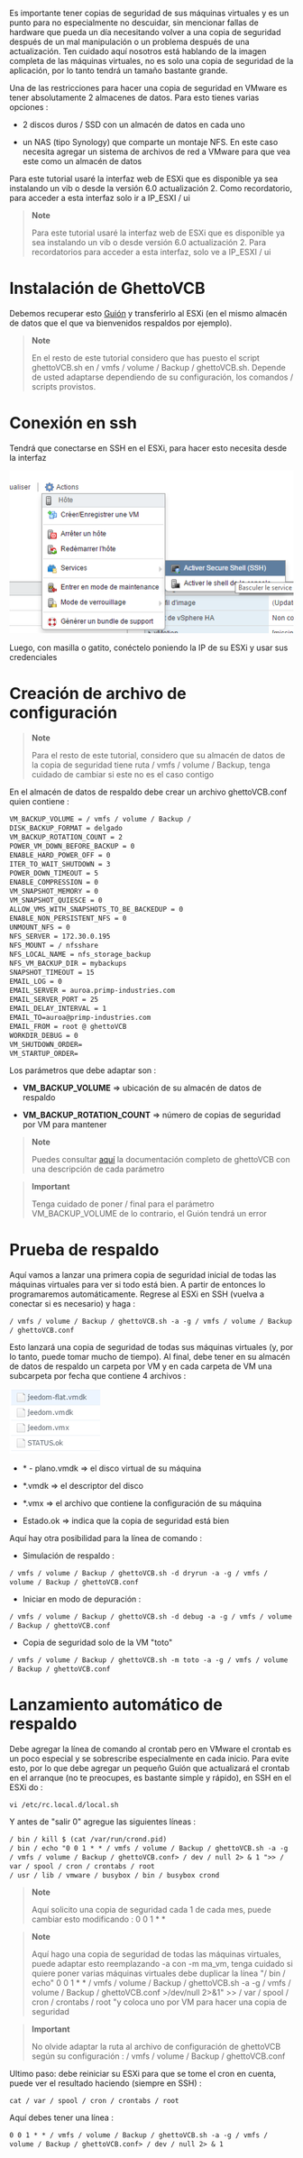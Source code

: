 Es importante tener copias de seguridad de sus máquinas virtuales y es un punto para no
especialmente no descuidar, sin mencionar fallas de hardware que pueda
un día necesitando volver a una copia de seguridad después de un mal
manipulación o un problema después de una actualización. Ten cuidado aquí nosotros
está hablando de la imagen completa de las máquinas virtuales, no es solo una copia de seguridad de la aplicación,
por lo tanto tendrá un tamaño bastante grande.

Una de las restricciones para hacer una copia de seguridad en VMware es tener
absolutamente 2 almacenes de datos. Para esto tienes varias opciones :

-   2 discos duros / SSD con un almacén de datos en cada uno

-   un NAS (tipo Synology) que comparte un montaje NFS. En este caso
    necesita agregar un sistema de archivos de red a VMware para que vea
    este como un almacén de datos

Para este tutorial usaré la interfaz web de ESXi que es
disponible ya sea instalando un vib o desde la versión
6.0 actualización 2. Como recordatorio, para acceder a esta interfaz solo
ir a IP\_ESXI / ui

> **Note**
>
> Para este tutorial usaré la interfaz web de ESXi que es
> disponible ya sea instalando un vib o desde
> versión 6.0 actualización 2. Para recordatorios para acceder a esta interfaz,
> solo ve a IP\_ESXI / ui

Instalación de GhettoVCB 
=========================

Debemos recuperar esto
[Guión](https://raw.githubusercontent.com/lamw/ghettoVCB/master/ghettoVCB.sh)
y transferirlo al ESXi (en el mismo almacén de datos que el que va
bienvenidos respaldos por ejemplo).

> **Note**
>
> En el resto de este tutorial considero que has puesto el script
> ghettoVCB.sh en / vmfs / volume / Backup / ghettoVCB.sh. Depende de usted adaptarse
> dependiendo de su configuración, los comandos / scripts provistos.

Conexión en ssh 
================

Tendrá que conectarse en SSH en el ESXi, para hacer esto necesita
desde la interfaz

![vmware.backup](images/vmware.backup.PNG)

Luego, con masilla o gatito, conéctelo poniendo la IP de
su ESXi y usar sus credenciales

Creación de archivo de configuración 
====================================

> **Note**
>
> Para el resto de este tutorial, considero que su almacén de datos de
> la copia de seguridad tiene ruta / vmfs / volume / Backup, tenga cuidado de cambiar si
> este no es el caso contigo

En el almacén de datos de respaldo debe crear un archivo ghettoVCB.conf quien
contiene :

    VM_BACKUP_VOLUME = / vmfs / volume / Backup /
    DISK_BACKUP_FORMAT = delgado
    VM_BACKUP_ROTATION_COUNT = 2
    POWER_VM_DOWN_BEFORE_BACKUP = 0
    ENABLE_HARD_POWER_OFF = 0
    ITER_TO_WAIT_SHUTDOWN = 3
    POWER_DOWN_TIMEOUT = 5
    ENABLE_COMPRESSION = 0
    VM_SNAPSHOT_MEMORY = 0
    VM_SNAPSHOT_QUIESCE = 0
    ALLOW_VMS_WITH_SNAPSHOTS_TO_BE_BACKEDUP = 0
    ENABLE_NON_PERSISTENT_NFS = 0
    UNMOUNT_NFS = 0
    NFS_SERVER = 172.30.0.195
    NFS_MOUNT = / nfsshare
    NFS_LOCAL_NAME = nfs_storage_backup
    NFS_VM_BACKUP_DIR = mybackups
    SNAPSHOT_TIMEOUT = 15
    EMAIL_LOG = 0
    EMAIL_SERVER = auroa.primp-industries.com
    EMAIL_SERVER_PORT = 25
    EMAIL_DELAY_INTERVAL = 1
    EMAIL_TO=auroa@primp-industries.com
    EMAIL_FROM = root @ ghettoVCB
    WORKDIR_DEBUG = 0
    VM_SHUTDOWN_ORDER=
    VM_STARTUP_ORDER=

Los parámetros que debe adaptar son :

-   **VM\_BACKUP\_VOLUME** ⇒ ubicación de su almacén de datos de respaldo

-   **VM\_BACKUP\_ROTATION\_COUNT** ⇒ número de copias de seguridad por VM para mantener

> **Note**
>
> Puedes consultar
> [aquí](https://communities.vmware.com/docs/DOC-8760) la documentación
> completo de ghettoVCB con una descripción de cada parámetro

> **Important**
>
> Tenga cuidado de poner / final para el parámetro
> VM\_BACKUP\_VOLUME de lo contrario, el Guión tendrá un error

Prueba de respaldo 
==============

Aquí vamos a lanzar una primera copia de seguridad inicial de todas las máquinas virtuales para
ver si todo está bien. A partir de entonces lo programaremos automáticamente.
Regrese al ESXi en SSH (vuelva a conectar si es necesario) y haga :

    / vmfs / volume / Backup / ghettoVCB.sh -a -g / vmfs / volume / Backup / ghettoVCB.conf

Esto lanzará una copia de seguridad de todas sus máquinas virtuales (y, por lo tanto, puede tomar mucho
de tiempo). Al final, debe tener en su almacén de datos de respaldo un
carpeta por VM y en cada carpeta de VM una subcarpeta por fecha
que contiene 4 archivos :

![vmware.backup2](images/vmware.backup2.PNG)

-   \* - plano.vmdk ⇒ el disco virtual de su máquina

-   \*.vmdk ⇒ el descriptor del disco

-   \*.vmx ⇒ el archivo que contiene la configuración de su máquina

-   Estado.ok ⇒ indica que la copia de seguridad está bien

Aquí hay otra posibilidad para la línea de comando :

-   Simulación de respaldo :

<!-- -->

    / vmfs / volume / Backup / ghettoVCB.sh -d dryrun -a -g / vmfs / volume / Backup / ghettoVCB.conf

-   Iniciar en modo de depuración :

<!-- -->

    / vmfs / volume / Backup / ghettoVCB.sh -d debug -a -g / vmfs / volume / Backup / ghettoVCB.conf

-   Copia de seguridad solo de la VM "toto"

<!-- -->

    / vmfs / volume / Backup / ghettoVCB.sh -m toto -a -g / vmfs / volume / Backup / ghettoVCB.conf

Lanzamiento automático de respaldo 
=================================

Debe agregar la línea de comando al crontab pero en VMware el
crontab es un poco especial y se sobrescribe especialmente en cada inicio. Para
evite esto, por lo que debe agregar un pequeño Guión que actualizará el
crontab en el arranque (no te preocupes, es bastante simple y rápido), en
SSH en el ESXi do :

    vi /etc/rc.local.d/local.sh

Y antes de "salir 0" agregue las siguientes líneas :

    / bin / kill $ (cat /var/run/crond.pid)
    / bin / echo "0 0 1 * * / vmfs / volume / Backup / ghettoVCB.sh -a -g / vmfs / volume / Backup / ghettoVCB.conf> / dev / null 2> & 1 ">> / var / spool / cron / crontabs / root
    / usr / lib / vmware / busybox / bin / busybox crond

> **Note**
>
> Aquí solicito una copia de seguridad cada 1 de cada mes, puede cambiar
> esto modificando : 0 0 1 \* \*

> **Note**
>
> Aquí hago una copia de seguridad de todas las máquinas virtuales, puede adaptar esto
> reemplazando -a con -m ma\_vm, tenga cuidado si quiere poner
> varias máquinas virtuales debe duplicar la línea "/ bin / echo" 0 0 1 \* \*
> / vmfs / volume / Backup / ghettoVCB.sh -a -g
> / vmfs / volume / Backup / ghettoVCB.conf &gt;/dev/null 2&gt;&1" &gt;&gt;
> / var / spool / cron / crontabs / root "y coloca uno por VM para hacer una copia de seguridad

> **Important**
>
> No olvide adaptar la ruta al archivo de configuración de
> ghettoVCB según su configuración :
> / vmfs / volume / Backup / ghettoVCB.conf

Ultimo paso: debe reiniciar su ESXi para que se tome el cron
en cuenta, puede ver el resultado haciendo (siempre en SSH) :

    cat / var / spool / cron / crontabs / root

Aquí debes tener una línea :

    0 0 1 * * / vmfs / volume / Backup / ghettoVCB.sh -a -g / vmfs / volume / Backup / ghettoVCB.conf> / dev / null 2> & 1
